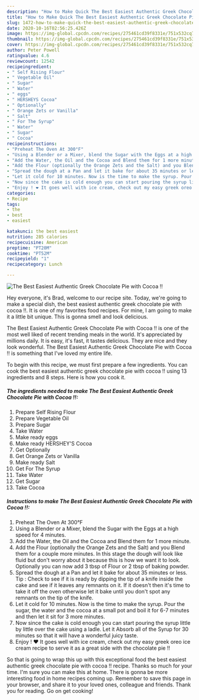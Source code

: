 ```yaml
---
description: "How to Make Quick The Best Easiest Authentic Greek Chocolate Pie with Cocoa !!"
title: "How to Make Quick The Best Easiest Authentic Greek Chocolate Pie with Cocoa !!"
slug: 1472-how-to-make-quick-the-best-easiest-authentic-greek-chocolate-pie-with-cocoa
date: 2020-10-16T02:56:25.426Z
image: https://img-global.cpcdn.com/recipes/275461cd39f8331e/751x532cq70/the-best-easiest-authentic-greek-chocolate-pie-with-cocoa-recipe-main-photo.jpg
thumbnail: https://img-global.cpcdn.com/recipes/275461cd39f8331e/751x532cq70/the-best-easiest-authentic-greek-chocolate-pie-with-cocoa-recipe-main-photo.jpg
cover: https://img-global.cpcdn.com/recipes/275461cd39f8331e/751x532cq70/the-best-easiest-authentic-greek-chocolate-pie-with-cocoa-recipe-main-photo.jpg
author: Peter Powell
ratingvalue: 4.6
reviewcount: 12542
recipeingredient:
- " Self Rising Flour"
- " Vegetable Oil"
- " Sugar"
- " Water"
- " eggs"
- " HERSHEYS Cocoa"
- " Optionally"
- " Orange Zets or Vanilla"
- " Salt"
- " For The Syrup"
- " Water"
- " Sugar"
- " Cocoa"
recipeinstructions:
- "Preheat The Oven At 300°F"
- "Using a Blender or a Mixer, blend the Sugar with the Eggs at a high speed for 4 minutes."
- "Add the Water, the Oil and the Cocoa and Blend them for 1 more minute."
- "Add the Flour (optionally the Orange Zets and the Salt) and you Blend them for a couple more minutes. In this stage the dough will look like fluid but don&#39;t worry about it because this is how we want it to look. Optionally you can now add 3 tbsp of Flour or 2 tbsp of baking powder."
- "Spread the dough at a Pan and let it bake for about 35 minutes or less. Tip : Check to see if it is ready by dipping the tip of a knife inside the cake and see if it leaves any remnants on it. If it doesn&#39;t then it&#39;s time to take it off the oven otherwise let it bake until you don&#39;t spot any remnants on the tip of the knife."
- "Let it cold for 10 minutes. Now is the time to make the syrup. Pour the sugar, the water and the cocoa at a small pot and boil it for 6-7 minutes and then let it sit for 3 more minutes."
- "Now since the cake is cold enough you can start pouring the syrup little by little over the cake using a ladle. Let it Absorb all of the Syrup for 30 minutes so that it will have a wonderful juicy taste."
- "Enjoy ! ❤ It goes well with ice cream, check out my easy greek oreo ice cream recipe to serve it as a great side with the chocolate pie !!"
categories:
- Recipe
tags:
- the
- best
- easiest

katakunci: the best easiest 
nutrition: 285 calories
recipecuisine: American
preptime: "PT20M"
cooktime: "PT52M"
recipeyield: "1"
recipecategory: Lunch

---
```



![The Best Easiest Authentic Greek Chocolate Pie with Cocoa !!](https://img-global.cpcdn.com/recipes/275461cd39f8331e/751x532cq70/the-best-easiest-authentic-greek-chocolate-pie-with-cocoa-recipe-main-photo.jpg)

Hey everyone, it's Brad, welcome to our recipe site. Today, we're going to make a special dish, the best easiest authentic greek chocolate pie with cocoa !!. It is one of my favorites food recipes. For mine, I am going to make it a little bit unique. This is gonna smell and look delicious.

The Best Easiest Authentic Greek Chocolate Pie with Cocoa !! is one of the most well liked of recent trending meals in the world. It's appreciated by millions daily. It is easy, it's fast, it tastes delicious. They are nice and they look wonderful. The Best Easiest Authentic Greek Chocolate Pie with Cocoa !! is something that I've loved my entire life.




To begin with this recipe, we must first prepare a few ingredients. You can cook the best easiest authentic greek chocolate pie with cocoa !! using 13 ingredients and 8 steps. Here is how you cook it.

<!--inarticleads1-->

##### The ingredients needed to make The Best Easiest Authentic Greek Chocolate Pie with Cocoa !!:

1. Prepare  Self Rising Flour
1. Prepare  Vegetable Oil
1. Prepare  Sugar
1. Take  Water
1. Make ready  eggs
1. Make ready  HERSHEY&#39;S Cocoa
1. Get  Optionally
1. Get  Orange Zets or Vanilla
1. Make ready  Salt
1. Get  For The Syrup
1. Take  Water
1. Get  Sugar
1. Take  Cocoa




<!--inarticleads2-->

##### Instructions to make The Best Easiest Authentic Greek Chocolate Pie with Cocoa !!:

1. Preheat The Oven At 300°F
1. Using a Blender or a Mixer, blend the Sugar with the Eggs at a high speed for 4 minutes.
1. Add the Water, the Oil and the Cocoa and Blend them for 1 more minute.
1. Add the Flour (optionally the Orange Zets and the Salt) and you Blend them for a couple more minutes. In this stage the dough will look like fluid but don&#39;t worry about it because this is how we want it to look. Optionally you can now add 3 tbsp of Flour or 2 tbsp of baking powder.
1. Spread the dough at a Pan and let it bake for about 35 minutes or less. Tip : Check to see if it is ready by dipping the tip of a knife inside the cake and see if it leaves any remnants on it. If it doesn&#39;t then it&#39;s time to take it off the oven otherwise let it bake until you don&#39;t spot any remnants on the tip of the knife.
1. Let it cold for 10 minutes. Now is the time to make the syrup. Pour the sugar, the water and the cocoa at a small pot and boil it for 6-7 minutes and then let it sit for 3 more minutes.
1. Now since the cake is cold enough you can start pouring the syrup little by little over the cake using a ladle. Let it Absorb all of the Syrup for 30 minutes so that it will have a wonderful juicy taste.
1. Enjoy ! ❤ It goes well with ice cream, check out my easy greek oreo ice cream recipe to serve it as a great side with the chocolate pie !!




So that is going to wrap this up with this exceptional food the best easiest authentic greek chocolate pie with cocoa !! recipe. Thanks so much for your time. I'm sure you can make this at home. There is gonna be more interesting food in home recipes coming up. Remember to save this page in your browser, and share it to your loved ones, colleague and friends. Thank you for reading. Go on get cooking!
